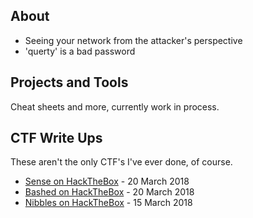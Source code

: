 ## About

- Seeing your network from the attacker's perspective
- 'querty' is a bad password


## Projects and Tools

Cheat sheets and more, currently work in process.

## CTF Write Ups

These aren't the only CTF's I've ever done, of course.

* [Sense on HackTheBox](https://github.com/ratcode404/CTF-Writeups/blob/main/Sense-HTB.md) - 20 March 2018
* [Bashed on HackTheBox](https://github.com/ratcode404/CTF-Writeups/blob/main/Bashed-HTB.md) - 20 March 2018
* [Nibbles on HackTheBox](https://github.com/ratcode404/CTF-Writeups/blob/main/Nibbles-HTB.md) - 15 March 2018
